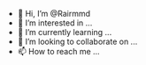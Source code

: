 - 👋 Hi, I’m @Rairmmd
- 👀 I’m interested in ...
- 🌱 I’m currently learning ...
- 💞️ I’m looking to collaborate on ...
- 📫 How to reach me ...

<!---
Rairmmd/Rairmmd is a ✨ special ✨ repository because its `README.md` (this file) appears on your GitHub profile.
You can click the Preview link to take a look at your changes.
--->
